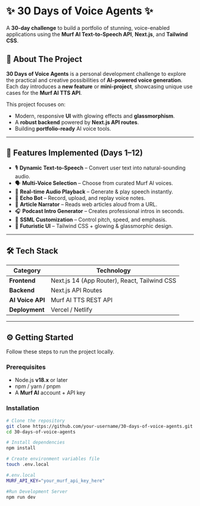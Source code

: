 # ✨ 30 Days of Voice Agents ✨

A **30-day challenge** to build a portfolio of stunning, voice-enabled applications using the **Murf AI Text-to-Speech API**, **Next.js**, and **Tailwind CSS**.


## 📖 About The Project

**30 Days of Voice Agents** is a personal development challenge to explore the practical and creative possibilities of **AI-powered voice generation**.  
Each day introduces a **new feature** or **mini-project**, showcasing unique use cases for the **Murf AI TTS API**.

This project focuses on:
- Modern, responsive **UI** with glowing effects and **glassmorphism**.
- A **robust backend** powered by **Next.js API routes**.
- Building **portfolio-ready** AI voice tools.

---

## 🌟 Features Implemented (Days 1–12)

- 🎙️ **Dynamic Text-to-Speech** – Convert user text into natural-sounding audio.  
- 🗣️ **Multi-Voice Selection** – Choose from curated Murf AI voices.  
- 🔄 **Real-time Audio Playback** – Generate & play speech instantly.  
- 🎤 **Echo Bot** – Record, upload, and replay voice notes.  
- 📜 **Article Narrator** – Reads web articles aloud from a URL.  
- 🎧 **Podcast Intro Generator** – Creates professional intros in seconds.  
- 🎨 **SSML Customization** – Control pitch, speed, and emphasis.  
- 💎 **Futuristic UI** – Tailwind CSS + glowing & glassmorphic design.  

---

## 🛠️ Tech Stack

| Category       | Technology |
|----------------|------------|
| **Frontend**   | Next.js 14 (App Router), React, Tailwind CSS |
| **Backend**    | Next.js API Routes |
| **AI Voice API** | Murf AI TTS REST API |
| **Deployment** | Vercel / Netlify |

---

## ⚙️ Getting Started

Follow these steps to run the project locally.

### **Prerequisites**
- Node.js **v18.x** or later  
- npm / yarn / pnpm  
- A **Murf AI** account + API key  

### **Installation**
```bash
# Clone the repository
git clone https://github.com/your-username/30-days-of-voice-agents.git
cd 30-days-of-voice-agents

# Install dependencies
npm install

# Create environment variables file
touch .env.local

#.env.local
MURF_API_KEY="your_murf_api_key_here"

#Run Development Server
npm run dev


